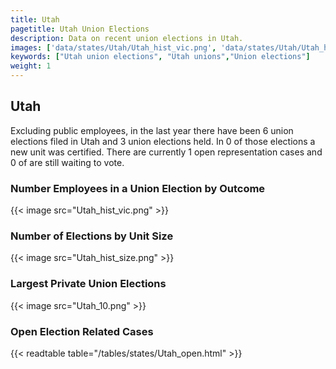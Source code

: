 ```yaml
---
title: Utah
pagetitle: Utah Union Elections
description: Data on recent union elections in Utah.
images: ['data/states/Utah/Utah_hist_vic.png', 'data/states/Utah/Utah_hist_size.png', 'data/states/Utah/Utah_10.png']
keywords: ["Utah union elections", "Utah unions","Union elections"]
weight: 1
---
```

##  Utah

Excluding public employees, in the last year there have been 6 union elections filed in Utah and 3 union elections held. In 0 of those elections a new unit was certified. There are currently 1 open representation cases and 0 of are still waiting to vote.

### Number Employees in a Union Election by Outcome
{{< image src="Utah_hist_vic.png" >}}

### Number of Elections by Unit Size
{{< image src="Utah_hist_size.png" >}}

### Largest Private Union Elections
{{< image src="Utah_10.png" >}}

### Open Election Related Cases
{{< readtable table="/tables/states/Utah_open.html" >}}

